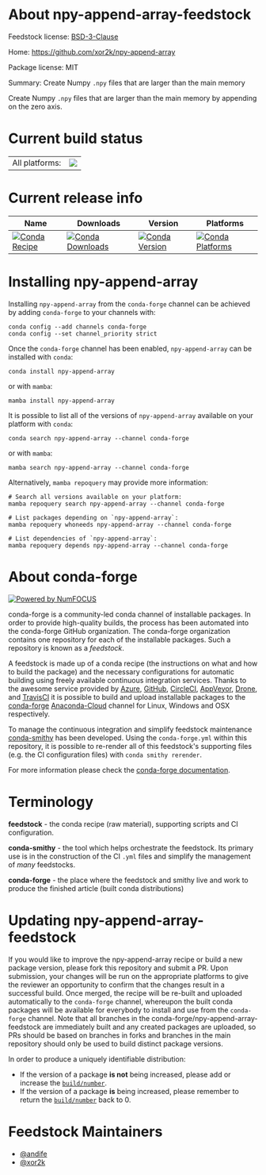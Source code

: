 About npy-append-array-feedstock
================================

Feedstock license: [BSD-3-Clause](https://github.com/conda-forge/npy-append-array-feedstock/blob/main/LICENSE.txt)

Home: https://github.com/xor2k/npy-append-array

Package license: MIT

Summary: Create Numpy `.npy` files that are larger than the main memory

Create Numpy `.npy` files that are larger than the main memory by appending
on the zero axis.


Current build status
====================


<table><tr><td>All platforms:</td>
    <td>
      <a href="https://dev.azure.com/conda-forge/feedstock-builds/_build/latest?definitionId=10968&branchName=main">
        <img src="https://dev.azure.com/conda-forge/feedstock-builds/_apis/build/status/npy-append-array-feedstock?branchName=main">
      </a>
    </td>
  </tr>
</table>

Current release info
====================

| Name | Downloads | Version | Platforms |
| --- | --- | --- | --- |
| [![Conda Recipe](https://img.shields.io/badge/recipe-npy--append--array-green.svg)](https://anaconda.org/conda-forge/npy-append-array) | [![Conda Downloads](https://img.shields.io/conda/dn/conda-forge/npy-append-array.svg)](https://anaconda.org/conda-forge/npy-append-array) | [![Conda Version](https://img.shields.io/conda/vn/conda-forge/npy-append-array.svg)](https://anaconda.org/conda-forge/npy-append-array) | [![Conda Platforms](https://img.shields.io/conda/pn/conda-forge/npy-append-array.svg)](https://anaconda.org/conda-forge/npy-append-array) |

Installing npy-append-array
===========================

Installing `npy-append-array` from the `conda-forge` channel can be achieved by adding `conda-forge` to your channels with:

```
conda config --add channels conda-forge
conda config --set channel_priority strict
```

Once the `conda-forge` channel has been enabled, `npy-append-array` can be installed with `conda`:

```
conda install npy-append-array
```

or with `mamba`:

```
mamba install npy-append-array
```

It is possible to list all of the versions of `npy-append-array` available on your platform with `conda`:

```
conda search npy-append-array --channel conda-forge
```

or with `mamba`:

```
mamba search npy-append-array --channel conda-forge
```

Alternatively, `mamba repoquery` may provide more information:

```
# Search all versions available on your platform:
mamba repoquery search npy-append-array --channel conda-forge

# List packages depending on `npy-append-array`:
mamba repoquery whoneeds npy-append-array --channel conda-forge

# List dependencies of `npy-append-array`:
mamba repoquery depends npy-append-array --channel conda-forge
```


About conda-forge
=================

[![Powered by
NumFOCUS](https://img.shields.io/badge/powered%20by-NumFOCUS-orange.svg?style=flat&colorA=E1523D&colorB=007D8A)](https://numfocus.org)

conda-forge is a community-led conda channel of installable packages.
In order to provide high-quality builds, the process has been automated into the
conda-forge GitHub organization. The conda-forge organization contains one repository
for each of the installable packages. Such a repository is known as a *feedstock*.

A feedstock is made up of a conda recipe (the instructions on what and how to build
the package) and the necessary configurations for automatic building using freely
available continuous integration services. Thanks to the awesome service provided by
[Azure](https://azure.microsoft.com/en-us/services/devops/), [GitHub](https://github.com/),
[CircleCI](https://circleci.com/), [AppVeyor](https://www.appveyor.com/),
[Drone](https://cloud.drone.io/welcome), and [TravisCI](https://travis-ci.com/)
it is possible to build and upload installable packages to the
[conda-forge](https://anaconda.org/conda-forge) [Anaconda-Cloud](https://anaconda.org/)
channel for Linux, Windows and OSX respectively.

To manage the continuous integration and simplify feedstock maintenance
[conda-smithy](https://github.com/conda-forge/conda-smithy) has been developed.
Using the ``conda-forge.yml`` within this repository, it is possible to re-render all of
this feedstock's supporting files (e.g. the CI configuration files) with ``conda smithy rerender``.

For more information please check the [conda-forge documentation](https://conda-forge.org/docs/).

Terminology
===========

**feedstock** - the conda recipe (raw material), supporting scripts and CI configuration.

**conda-smithy** - the tool which helps orchestrate the feedstock.
                   Its primary use is in the construction of the CI ``.yml`` files
                   and simplify the management of *many* feedstocks.

**conda-forge** - the place where the feedstock and smithy live and work to
                  produce the finished article (built conda distributions)


Updating npy-append-array-feedstock
===================================

If you would like to improve the npy-append-array recipe or build a new
package version, please fork this repository and submit a PR. Upon submission,
your changes will be run on the appropriate platforms to give the reviewer an
opportunity to confirm that the changes result in a successful build. Once
merged, the recipe will be re-built and uploaded automatically to the
`conda-forge` channel, whereupon the built conda packages will be available for
everybody to install and use from the `conda-forge` channel.
Note that all branches in the conda-forge/npy-append-array-feedstock are
immediately built and any created packages are uploaded, so PRs should be based
on branches in forks and branches in the main repository should only be used to
build distinct package versions.

In order to produce a uniquely identifiable distribution:
 * If the version of a package **is not** being increased, please add or increase
   the [``build/number``](https://docs.conda.io/projects/conda-build/en/latest/resources/define-metadata.html#build-number-and-string).
 * If the version of a package **is** being increased, please remember to return
   the [``build/number``](https://docs.conda.io/projects/conda-build/en/latest/resources/define-metadata.html#build-number-and-string)
   back to 0.

Feedstock Maintainers
=====================

* [@andife](https://github.com/andife/)
* [@xor2k](https://github.com/xor2k/)

